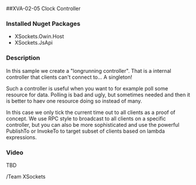 ##XVA-02-05 Clock Controller

### Installed Nuget Packages

- XSockets.Owin.Host
- XSockets.JsApi

### Description

In this sample we create a "longrunning controller". That is a internal controller that clients can't connect to... A singleton!

Such a controller is useful when you want to for example poll some resource for data. Polling is bad and ugly, but sometimes needed and then it is better to haev one resource doing so instead of many.

In this case we only tick the current time out to all clients as a proof of concept.
We use RPC style to broadcast to all clients on a specific controller, but you can also be more sophisticated and use the powerful PublishTo<T> or InvokeTo<T> to target subset of clients based on lambda expressions.

### Video

TBD

/Team XSockets


